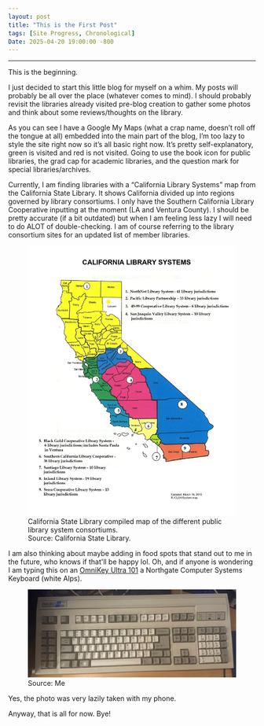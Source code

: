 ```yaml
---
layout: post
title: "This is the First Post"
tags: [Site Progress, Chronological]
Date: 2025-04-20 19:00:00 -800
---
```

---
This is the beginning.

I just decided to start this little blog for myself on a whim. My posts will probably be all over the place (whatever comes to mind). I should probably revisit the libraries already visited pre-blog creation to gather some photos and think about some reviews/thoughts on the library.

As you can see I have a Google My Maps (what a crap name, doesn’t roll off the tongue at all) embedded into the main part of the blog, I’m too lazy to style the site right now so it’s all basic right now. It’s pretty self-explanatory, green is visited and red is not visited. Going to use the book icon for public libraries, the grad cap for academic libraries, and the question mark for special libraries/archives.

Currently, I am finding libraries with a “California Library Systems” map from the California State Library. It shows California divided up into regions governed by library consortiums. I only have the Southern California Library Cooperative inputting at the moment (LA and Ventura County). I should be pretty accurate (if a bit outdated) but when I am feeling less lazy I will need to do ALOT of double-checking. I am of course referring to the library consortium sites for an updated list of member libraries.

  <figure>
    <img src="https://raw.githubusercontent.com/fiercefire/Blog-Assets/refs/heads/main/2025-04-20-First/2015-03-16-CLA-Library-Systems-Map.webp" alt="California State Library compiled map of the different public library system consortiums">
    <figcaption>California State Library compiled map of the different public library system consortiums.<br>Source: California State Library.</figcaption>
  </figure>

I am also thinking about maybe adding in food spots that stand out to me in the future, who knows if that'll be happy lol. Oh, and if anyone is wondering I am typing this on an <a href="https://web.archive.org/web/20240201173640/https://deskthority.net/wiki/Northgate_OmniKey/101">OmniKey Ultra 101</a> a Northgate Computer Systems Keyboard (white Alps).

  <figure>
    <img src="https://raw.githubusercontent.com/fiercefire/Blog-Assets/refs/heads/main/2025-04-20-First/2025-04-20-Toby-Omnikey101.webp" alt="Omnikey Ultra">
    <figcaption>Source: Me</figcaption>
  </figure>

Yes, the photo was very lazily taken with my phone.

Anyway, that is all for now. Bye!

